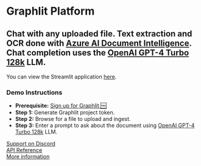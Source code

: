 # Graphlit Platform

## Chat with any uploaded file.  Text extraction and OCR done with [Azure AI Document Intelligence](https://azure.microsoft.com/en-us/products/ai-services/ai-document-intelligence). Chat completion uses the [OpenAI GPT-4 Turbo 128k](https://platform.openai.com/docs/models/gpt-4-and-gpt-4-turbo) LLM.

You can view the Streamlit application [here](https://graphlit-samples-chat-pdf.streamlit.app/).

### Demo Instructions
- **Prerequisite:** [Sign up for Graphlit 🆓](https://docs.graphlit.dev/getting-started/signup)
- **Step 1:** Generate Graphlit project token.
- **Step 2:** Browse for a file to upload and ingest.
- **Step 3:** Enter a prompt to ask about the document using [OpenAI GPT-4 Turbo 128k](https://platform.openai.com/docs/models/gpt-4-and-gpt-4-turbo) LLM.

[Support on Discord](https://discord.gg/ygFmfjy3Qx)            
[API Reference](https://docs.graphlit.dev/graphlit-data-api/api-reference)     
[More information](https://www.graphlit.com)